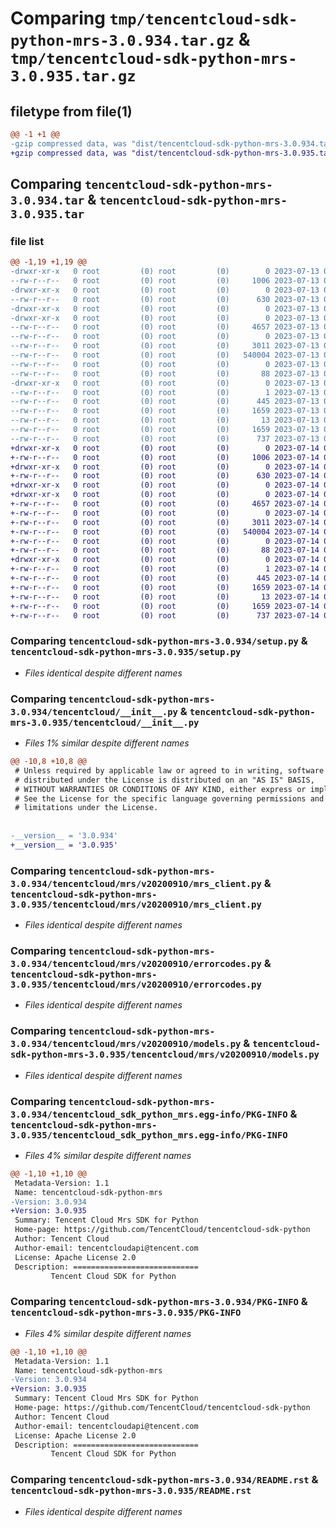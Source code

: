 # Comparing `tmp/tencentcloud-sdk-python-mrs-3.0.934.tar.gz` & `tmp/tencentcloud-sdk-python-mrs-3.0.935.tar.gz`

## filetype from file(1)

```diff
@@ -1 +1 @@
-gzip compressed data, was "dist/tencentcloud-sdk-python-mrs-3.0.934.tar", last modified: Thu Jul 13 00:26:37 2023, max compression
+gzip compressed data, was "dist/tencentcloud-sdk-python-mrs-3.0.935.tar", last modified: Fri Jul 14 00:34:51 2023, max compression
```

## Comparing `tencentcloud-sdk-python-mrs-3.0.934.tar` & `tencentcloud-sdk-python-mrs-3.0.935.tar`

### file list

```diff
@@ -1,19 +1,19 @@
-drwxr-xr-x   0 root         (0) root         (0)        0 2023-07-13 00:26:37.000000 tencentcloud-sdk-python-mrs-3.0.934/
--rw-r--r--   0 root         (0) root         (0)     1006 2023-07-13 00:26:37.000000 tencentcloud-sdk-python-mrs-3.0.934/setup.py
-drwxr-xr-x   0 root         (0) root         (0)        0 2023-07-13 00:26:37.000000 tencentcloud-sdk-python-mrs-3.0.934/tencentcloud/
--rw-r--r--   0 root         (0) root         (0)      630 2023-07-13 00:26:37.000000 tencentcloud-sdk-python-mrs-3.0.934/tencentcloud/__init__.py
-drwxr-xr-x   0 root         (0) root         (0)        0 2023-07-13 00:26:37.000000 tencentcloud-sdk-python-mrs-3.0.934/tencentcloud/mrs/
-drwxr-xr-x   0 root         (0) root         (0)        0 2023-07-13 00:26:37.000000 tencentcloud-sdk-python-mrs-3.0.934/tencentcloud/mrs/v20200910/
--rw-r--r--   0 root         (0) root         (0)     4657 2023-07-13 00:26:37.000000 tencentcloud-sdk-python-mrs-3.0.934/tencentcloud/mrs/v20200910/mrs_client.py
--rw-r--r--   0 root         (0) root         (0)        0 2023-07-13 00:26:37.000000 tencentcloud-sdk-python-mrs-3.0.934/tencentcloud/mrs/v20200910/__init__.py
--rw-r--r--   0 root         (0) root         (0)     3011 2023-07-13 00:26:37.000000 tencentcloud-sdk-python-mrs-3.0.934/tencentcloud/mrs/v20200910/errorcodes.py
--rw-r--r--   0 root         (0) root         (0)   540004 2023-07-13 00:26:37.000000 tencentcloud-sdk-python-mrs-3.0.934/tencentcloud/mrs/v20200910/models.py
--rw-r--r--   0 root         (0) root         (0)        0 2023-07-13 00:26:37.000000 tencentcloud-sdk-python-mrs-3.0.934/tencentcloud/mrs/__init__.py
--rw-r--r--   0 root         (0) root         (0)       88 2023-07-13 00:26:37.000000 tencentcloud-sdk-python-mrs-3.0.934/setup.cfg
-drwxr-xr-x   0 root         (0) root         (0)        0 2023-07-13 00:26:37.000000 tencentcloud-sdk-python-mrs-3.0.934/tencentcloud_sdk_python_mrs.egg-info/
--rw-r--r--   0 root         (0) root         (0)        1 2023-07-13 00:26:37.000000 tencentcloud-sdk-python-mrs-3.0.934/tencentcloud_sdk_python_mrs.egg-info/dependency_links.txt
--rw-r--r--   0 root         (0) root         (0)      445 2023-07-13 00:26:37.000000 tencentcloud-sdk-python-mrs-3.0.934/tencentcloud_sdk_python_mrs.egg-info/SOURCES.txt
--rw-r--r--   0 root         (0) root         (0)     1659 2023-07-13 00:26:37.000000 tencentcloud-sdk-python-mrs-3.0.934/tencentcloud_sdk_python_mrs.egg-info/PKG-INFO
--rw-r--r--   0 root         (0) root         (0)       13 2023-07-13 00:26:37.000000 tencentcloud-sdk-python-mrs-3.0.934/tencentcloud_sdk_python_mrs.egg-info/top_level.txt
--rw-r--r--   0 root         (0) root         (0)     1659 2023-07-13 00:26:37.000000 tencentcloud-sdk-python-mrs-3.0.934/PKG-INFO
--rw-r--r--   0 root         (0) root         (0)      737 2023-07-13 00:26:37.000000 tencentcloud-sdk-python-mrs-3.0.934/README.rst
+drwxr-xr-x   0 root         (0) root         (0)        0 2023-07-14 00:34:51.000000 tencentcloud-sdk-python-mrs-3.0.935/
+-rw-r--r--   0 root         (0) root         (0)     1006 2023-07-14 00:34:51.000000 tencentcloud-sdk-python-mrs-3.0.935/setup.py
+drwxr-xr-x   0 root         (0) root         (0)        0 2023-07-14 00:34:51.000000 tencentcloud-sdk-python-mrs-3.0.935/tencentcloud/
+-rw-r--r--   0 root         (0) root         (0)      630 2023-07-14 00:34:51.000000 tencentcloud-sdk-python-mrs-3.0.935/tencentcloud/__init__.py
+drwxr-xr-x   0 root         (0) root         (0)        0 2023-07-14 00:34:51.000000 tencentcloud-sdk-python-mrs-3.0.935/tencentcloud/mrs/
+drwxr-xr-x   0 root         (0) root         (0)        0 2023-07-14 00:34:51.000000 tencentcloud-sdk-python-mrs-3.0.935/tencentcloud/mrs/v20200910/
+-rw-r--r--   0 root         (0) root         (0)     4657 2023-07-14 00:34:51.000000 tencentcloud-sdk-python-mrs-3.0.935/tencentcloud/mrs/v20200910/mrs_client.py
+-rw-r--r--   0 root         (0) root         (0)        0 2023-07-14 00:34:51.000000 tencentcloud-sdk-python-mrs-3.0.935/tencentcloud/mrs/v20200910/__init__.py
+-rw-r--r--   0 root         (0) root         (0)     3011 2023-07-14 00:34:51.000000 tencentcloud-sdk-python-mrs-3.0.935/tencentcloud/mrs/v20200910/errorcodes.py
+-rw-r--r--   0 root         (0) root         (0)   540004 2023-07-14 00:34:51.000000 tencentcloud-sdk-python-mrs-3.0.935/tencentcloud/mrs/v20200910/models.py
+-rw-r--r--   0 root         (0) root         (0)        0 2023-07-14 00:34:51.000000 tencentcloud-sdk-python-mrs-3.0.935/tencentcloud/mrs/__init__.py
+-rw-r--r--   0 root         (0) root         (0)       88 2023-07-14 00:34:51.000000 tencentcloud-sdk-python-mrs-3.0.935/setup.cfg
+drwxr-xr-x   0 root         (0) root         (0)        0 2023-07-14 00:34:51.000000 tencentcloud-sdk-python-mrs-3.0.935/tencentcloud_sdk_python_mrs.egg-info/
+-rw-r--r--   0 root         (0) root         (0)        1 2023-07-14 00:34:51.000000 tencentcloud-sdk-python-mrs-3.0.935/tencentcloud_sdk_python_mrs.egg-info/dependency_links.txt
+-rw-r--r--   0 root         (0) root         (0)      445 2023-07-14 00:34:51.000000 tencentcloud-sdk-python-mrs-3.0.935/tencentcloud_sdk_python_mrs.egg-info/SOURCES.txt
+-rw-r--r--   0 root         (0) root         (0)     1659 2023-07-14 00:34:51.000000 tencentcloud-sdk-python-mrs-3.0.935/tencentcloud_sdk_python_mrs.egg-info/PKG-INFO
+-rw-r--r--   0 root         (0) root         (0)       13 2023-07-14 00:34:51.000000 tencentcloud-sdk-python-mrs-3.0.935/tencentcloud_sdk_python_mrs.egg-info/top_level.txt
+-rw-r--r--   0 root         (0) root         (0)     1659 2023-07-14 00:34:51.000000 tencentcloud-sdk-python-mrs-3.0.935/PKG-INFO
+-rw-r--r--   0 root         (0) root         (0)      737 2023-07-14 00:34:51.000000 tencentcloud-sdk-python-mrs-3.0.935/README.rst
```

### Comparing `tencentcloud-sdk-python-mrs-3.0.934/setup.py` & `tencentcloud-sdk-python-mrs-3.0.935/setup.py`

 * *Files identical despite different names*

### Comparing `tencentcloud-sdk-python-mrs-3.0.934/tencentcloud/__init__.py` & `tencentcloud-sdk-python-mrs-3.0.935/tencentcloud/__init__.py`

 * *Files 1% similar despite different names*

```diff
@@ -10,8 +10,8 @@
 # Unless required by applicable law or agreed to in writing, software
 # distributed under the License is distributed on an "AS IS" BASIS,
 # WITHOUT WARRANTIES OR CONDITIONS OF ANY KIND, either express or implied.
 # See the License for the specific language governing permissions and
 # limitations under the License.
 
 
-__version__ = '3.0.934'
+__version__ = '3.0.935'
```

### Comparing `tencentcloud-sdk-python-mrs-3.0.934/tencentcloud/mrs/v20200910/mrs_client.py` & `tencentcloud-sdk-python-mrs-3.0.935/tencentcloud/mrs/v20200910/mrs_client.py`

 * *Files identical despite different names*

### Comparing `tencentcloud-sdk-python-mrs-3.0.934/tencentcloud/mrs/v20200910/errorcodes.py` & `tencentcloud-sdk-python-mrs-3.0.935/tencentcloud/mrs/v20200910/errorcodes.py`

 * *Files identical despite different names*

### Comparing `tencentcloud-sdk-python-mrs-3.0.934/tencentcloud/mrs/v20200910/models.py` & `tencentcloud-sdk-python-mrs-3.0.935/tencentcloud/mrs/v20200910/models.py`

 * *Files identical despite different names*

### Comparing `tencentcloud-sdk-python-mrs-3.0.934/tencentcloud_sdk_python_mrs.egg-info/PKG-INFO` & `tencentcloud-sdk-python-mrs-3.0.935/tencentcloud_sdk_python_mrs.egg-info/PKG-INFO`

 * *Files 4% similar despite different names*

```diff
@@ -1,10 +1,10 @@
 Metadata-Version: 1.1
 Name: tencentcloud-sdk-python-mrs
-Version: 3.0.934
+Version: 3.0.935
 Summary: Tencent Cloud Mrs SDK for Python
 Home-page: https://github.com/TencentCloud/tencentcloud-sdk-python
 Author: Tencent Cloud
 Author-email: tencentcloudapi@tencent.com
 License: Apache License 2.0
 Description: ============================
         Tencent Cloud SDK for Python
```

### Comparing `tencentcloud-sdk-python-mrs-3.0.934/PKG-INFO` & `tencentcloud-sdk-python-mrs-3.0.935/PKG-INFO`

 * *Files 4% similar despite different names*

```diff
@@ -1,10 +1,10 @@
 Metadata-Version: 1.1
 Name: tencentcloud-sdk-python-mrs
-Version: 3.0.934
+Version: 3.0.935
 Summary: Tencent Cloud Mrs SDK for Python
 Home-page: https://github.com/TencentCloud/tencentcloud-sdk-python
 Author: Tencent Cloud
 Author-email: tencentcloudapi@tencent.com
 License: Apache License 2.0
 Description: ============================
         Tencent Cloud SDK for Python
```

### Comparing `tencentcloud-sdk-python-mrs-3.0.934/README.rst` & `tencentcloud-sdk-python-mrs-3.0.935/README.rst`

 * *Files identical despite different names*

